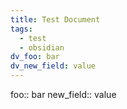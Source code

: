 ```yaml
---
title: Test Document
tags:
  - test
  - obsidian
dv_foo: bar
dv_new_field: value
---
```


foo:: bar
new_field:: value